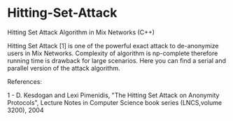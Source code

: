 # Hitting-Set-Attack
Hitting Set Attack Algorithm in Mix Networks (C++)


Hitting Set Attack [1] is one of the powerful exact attack to de-anonymize users in Mix Networks.
Complexity of algorithm is np-complete therefore running time is drawback for large scenarios.
Here you can find a serial and parallel version of the attack algorithm.

References:

1 - D. Kesdogan and Lexi Pimenidis, "The Hitting Set Attack on Anonymity Protocols", Lecture Notes in Computer Science book series (LNCS,volume 3200), 2004
